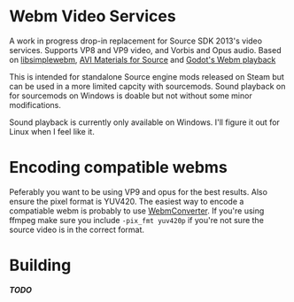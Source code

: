 # Webm Video Services

A work in progress drop-in replacement for Source SDK 2013's video services. Supports VP8 and VP9 video, and Vorbis and Opus audio. Based on [libsimplewebm](https://github.com/zaps166/libsimplewebm), [AVI Materials for Source](https://developer.valvesoftware.com/wiki/AVI_Materials) and [Godot's Webm playback](https://github.com/godotengine/godot/blob/b1f5cee7d9a1f509ef8990f3b8405c74e83a20cc/modules/webm/video_stream_webm.cpp)

This is intended for standalone Source engine mods released on Steam but can be used in a more limited capcity with sourcemods. Sound playback on for sourcemods on Windows is doable but not without some minor modifications.

Sound playback is currently only available on Windows. I'll figure it out for Linux when I feel like it.

# Encoding compatible webms
Peferably you want to be using VP9 and opus for the best results. Also ensure the pixel format is YUV420.
The easiest way to encode a compatiable webm is probably to use [WebmConverter](https://argorar.github.io/WebMConverter/). If you're using ffmpeg make sure you include `-pix_fmt yuv420p` if you're not sure the source video is in the correct format.

# Building
***TODO***
